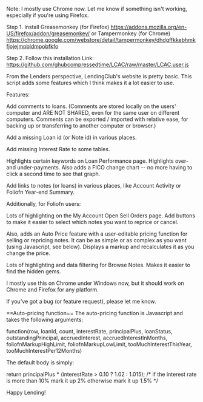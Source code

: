 Note: I mostly use Chrome now. Let me know if something isn't working, especially if you're using Firefox.

Step 1. Install Greasemonkey (for Firefox) https://addons.mozilla.org/en-US/firefox/addon/greasemonkey/ or Tampermonkey (for Chrome) https://chrome.google.com/webstore/detail/tampermonkey/dhdgffkkebhmkfjojejmpbldmpobfkfo

Step 2. Follow this installation Link: https://github.com/ghubcompressedtime/LCAC/raw/master/LCAC.user.js

From the Lenders perspective, LendingClub's website is pretty basic. This script adds some features which I think makes it a lot easier to use.

Features:

Add comments to loans. (Comments are stored locally on the users' computer and ARE NOT SHARED, even for the same user on different computers. Comments can be exported / imported with relative ease, for backing up or transferring to another computer or browser.)

Add a missing Loan id (or Note id) in various places.

Add missing Interest Rate to some tables.

Highlights certain keywords on Loan Performance page. Highlights over- and under-payments. Also adds a FICO change chart -- no more having to click a second time to see that graph.

Add links to notes (or loans) in various places, like Account Activity or Foliofn Year-end Summary.

Additionally, for Foliofn users:

Lots of highlighting on the My Account Open Sell Orders page. Add buttons to make it easier to select which notes you want to reprice or cancel.

Also, adds an Auto Price feature with a user-editable pricing function for selling or repricing notes. It can be as simple or as complex as you want (using Javascript, see below). Displays a markup and recalculates it as you change the price.

Lots of highlighting and data filtering for Browse Notes. Makes it easier to find the hidden gems.

I mostly use this on Chrome under Windows now, but it should work on Chrome and Firefox for any platform.

If you've got a bug (or feature request), please let me know.

==Auto-pricing function== 
The auto-pricing function is Javascript and takes the following arguments:

function(row, loanId, count, interestRate, principalPlus, loanStatus, outstandingPrincipal, accruedInterest, accruedInterestInMonths, foliofnMarkupHighLimit, foliofnMarkupLowLimit, tooMuchInterestThisYear, tooMuchInterestPer12Months)

The default body is simply:

return principalPlus * (interestRate > 0.10 ? 1.02 : 1.015); /* if the interest rate is more than 10% mark it up 2% otherwise mark it up 1.5% */

Happy Lending!


